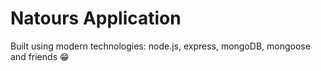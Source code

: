 # Natours Application

Built using modern technologies: node.js, express, mongoDB,
mongoose and friends 😁